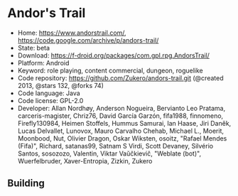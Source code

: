 # Andor's Trail

- Home: https://www.andorstrail.com/, https://code.google.com/archive/p/andors-trail/
- State: beta
- Download: https://f-droid.org/packages/com.gpl.rpg.AndorsTrail/
- Platform: Android
- Keyword: role playing, content commercial, dungeon, roguelike
- Code repository: https://github.com/Zukero/andors-trail.git (@created 2013, @stars 132, @forks 74)
- Code language: Java
- Code license: GPL-2.0
- Developer: Allan Nordhøy, Anderson Nogueira, Bervianto Leo Pratama, carceris-magister, Chriz76, David García Garzón, fifa1988, finnomeno, Firefly130984, Heimen Stoffels, Hummus Samurai, Ian Haase, Jiri Daněk, Lucas Delvallet, Lunovox, Mauro Carvalho Chehab, Michael L., Moerit, Moonbood, Nut, Olivier Dragon, Oskar Wiksten, osoitz, "Rafael Mendes (Fifa)", Richard, satanas99, Satnam S Virdi, Scott Devaney, Silvério Santos, sosozozo, Valentin, Viktar Vaŭčkievič, "Weblate (bot)", Wuerfelbruder, Xaver-Entropia, Zizkin, Zukero

## Building
